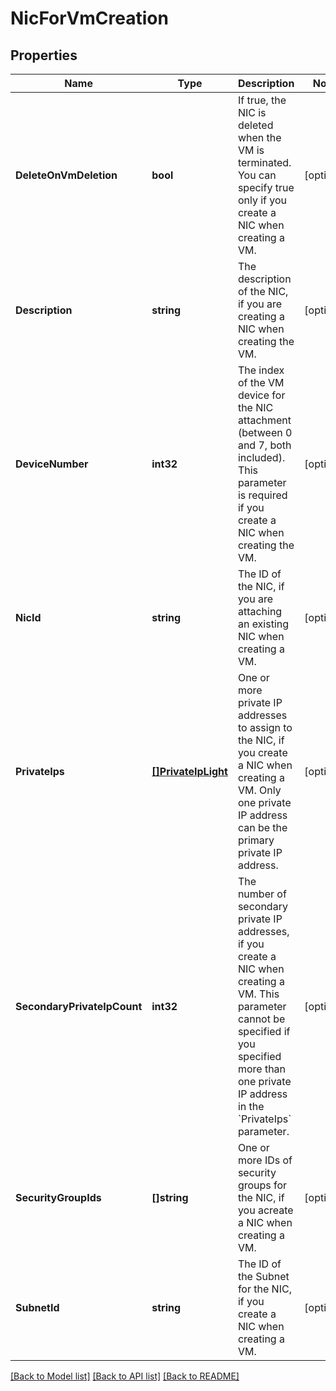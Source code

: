 # NicForVmCreation

## Properties

Name | Type | Description | Notes
------------ | ------------- | ------------- | -------------
**DeleteOnVmDeletion** | **bool** | If true, the NIC is deleted when the VM is terminated. You can specify true only if you create a NIC when creating a VM. | [optional] 
**Description** | **string** | The description of the NIC, if you are creating a NIC when creating the VM. | [optional] 
**DeviceNumber** | **int32** | The index of the VM device for the NIC attachment (between 0 and 7, both included). This parameter is required if you create a NIC when creating the VM. | [optional] 
**NicId** | **string** | The ID of the NIC, if you are attaching an existing NIC when creating a VM. | [optional] 
**PrivateIps** | [**[]PrivateIpLight**](PrivateIpLight.md) | One or more private IP addresses to assign to the NIC, if you create a NIC when creating a VM. Only one private IP address can be the primary private IP address. | [optional] 
**SecondaryPrivateIpCount** | **int32** | The number of secondary private IP addresses, if you create a NIC when creating a VM. This parameter cannot be specified if you specified more than one private IP address in the &#x60;PrivateIps&#x60; parameter. | [optional] 
**SecurityGroupIds** | **[]string** | One or more IDs of security groups for the NIC, if you acreate a NIC when creating a VM. | [optional] 
**SubnetId** | **string** | The ID of the Subnet for the NIC, if you create a NIC when creating a VM. | [optional] 

[[Back to Model list]](../README.md#documentation-for-models) [[Back to API list]](../README.md#documentation-for-api-endpoints) [[Back to README]](../README.md)


